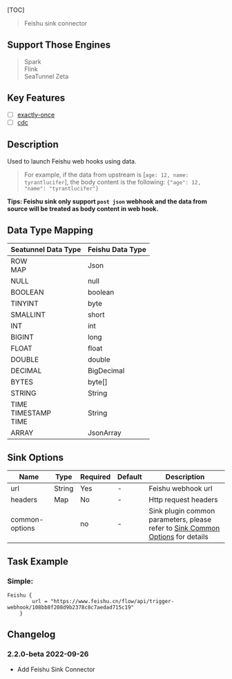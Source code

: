 [TOC]

> Feishu sink connector

## Support Those Engines

> Spark<br/>
> Flink<br/>
> SeaTunnel Zeta<br/>

## Key Features

- [ ] [exactly-once]($Intro-To-Connector-V2-Features)
- [ ] [cdc]($Intro-To-Connector-V2-Features)

## Description

Used to launch Feishu web hooks using data.

> For example, if the data from upstream is [`age: 12, name: tyrantlucifer`], the body content is the following: `{"age": 12, "name": "tyrantlucifer"}`

**Tips: Feishu sink only support `post json` webhook and the data from source will be treated as body content in web hook.**

## Data Type Mapping

|     Seatunnel Data Type     | Feishu Data Type |
|-----------------------------|------------------|
| ROW<br/>MAP                 | Json             |
| NULL                        | null             |
| BOOLEAN                     | boolean          |
| TINYINT                     | byte             |
| SMALLINT                    | short            |
| INT                         | int              |
| BIGINT                      | long             |
| FLOAT                       | float            |
| DOUBLE                      | double           |
| DECIMAL                     | BigDecimal       |
| BYTES                       | byte[]           |
| STRING                      | String           |
| TIME<br/>TIMESTAMP<br/>TIME | String           |
| ARRAY                       | JsonArray        |

## Sink Options

|      Name      |  Type  | Required | Default |                                             Description                                             |
|----------------|--------|----------|---------|-----------------------------------------------------------------------------------------------------|
| url            | String | Yes      | -       | Feishu webhook url                                                                                  |
| headers        | Map    | No       | -       | Http request headers                                                                                |
| common-options |        | no       | -       | Sink plugin common parameters, please refer to [Sink Common Options]($SK-Sink-Common-Options) for details |

## Task Example

### Simple:

```hocon
Feishu {
        url = "https://www.feishu.cn/flow/api/trigger-webhook/108bb8f208d9b2378c8c7aedad715c19"
    }
```

## Changelog

### 2.2.0-beta 2022-09-26

- Add Feishu Sink Connector

